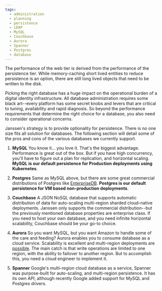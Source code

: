```yaml
---
tags:
  - administration
  - planning
  - persistence
  - LDAP
  - MySQL
  - Couchbase
  - Aurora
  - Spanner
  - Postgres
  - database
---
```


The performance of the web tier is derived from the performance of the
persistence tier. While memory-caching short lived entities to reduce
persistence is an option, there are still long lived objects that need to be
written to the disk.

Picking the right database has a huge impact on the operational burden of a
digital identity infrastructure. All database administration requires some
black art--every platform has some secret knobs and levers that are critical
to tuning, availability and rapid diagnosis. So beyond the performance
requirements that determine the right choice for a database, you also need to
consider operational concerns.

Janssen's strategy is to provide optionality for persistence. There is no one
size fits all solution for databases. The following section will detail some of
the pros and cons of the various databases we currently support.

1. **MySQL** You know it... you love it. That's the biggest advantage.
Performance is great out of the box. But if you have high concurrency,
you'll have to figure out a plan for replication, and horizontal scaling. 
**MySQL is our default persistence for Production deployments using Kubernetes**.

1. **Postgres** Same as MySQL above, but there are some great commercial
distributions of Postgres like [EnterpriseDB](https://www.enterprisedb.com/). **Postgres is our default 
persistence for VM based non-production deployments**.

1. **Couchbase** A JSON NoSQL database that supports automatic distribution
of data for auto-scaling multi-region sharded cloud-native deployments. Janssen
only supports the commercial distribution--but the previously mentioned database
properties are enterprise class. If you need to host your own database, and you
need infinite horizontal scalability, Couchbase should be your go-to choice.

1. **Aurora** So you want MySQL, but you want Amazon to handle some of the care
and feeding? Aurora enables you to consume database as a cloud service.
Scalability is excellent and multi-region deployments are [possible](https://aws.amazon.com/blogs/database/deploy-multi-region-amazon-aurora-applications-with-a-failover-blueprint/).
The main catch is that write operations are limited to one region, with the
ability to failover to another region. But to accomplish this, you need a cloud
engineer to implement it.

1. **Spanner** Google's multi-region cloud database as a service, Spanner
was purpose-built for auto-scaling, and multi-region persistence. It has its own
API, although recently Google added support for MySQL and Postgres drivers.

